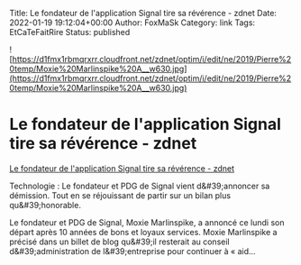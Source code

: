 Title: Le fondateur de l&#39;application Signal tire sa révérence - zdnet
Date: 2022-01-19 19:12:04+00:00
Author: FoxMaSk 
Category: link
Tags: EtCaTeFaitRire
Status: published


![https://d1fmx1rbmqrxrr.cloudfront.net/zdnet/optim/i/edit/ne/2019/Pierre%20temp/Moxie%20Marlinspike%20A__w630.jpg](https://d1fmx1rbmqrxrr.cloudfront.net/zdnet/optim/i/edit/ne/2019/Pierre%20temp/Moxie%20Marlinspike%20A__w630.jpg)


# Le fondateur de l&#39;application Signal tire sa révérence - zdnet

[Le fondateur de l&#39;application Signal tire sa révérence - zdnet](https://www.zdnet.fr/actualites/le-fondateur-de-l-application-signal-tire-sa-reverence-39935379.htm)



Technologie : Le fondateur et PDG de Signal vient d\&#39;annoncer sa
démission. Tout en se réjouissant de partir sur un bilan plus
qu\&#39;honorable.

Le fondateur et PDG de Signal, Moxie Marlinspike, a annoncé ce lundi son
départ après 10 années de bons et loyaux services. Moxie Marlinspike a
précisé dans un billet de blog qu\&#39;il resterait au conseil
d\&#39;administration de l\&#39;entreprise pour continuer à « aid...

